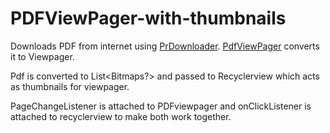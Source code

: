 # PDFViewPager-with-thumbnails

Downloads PDF from internet using [PrDownloader](https://github.com/MindorksOpenSource/PRDownloader).
[PdfViewPager](https://github.com/voghDev/PdfViewPager) converts it to Viewpager.

Pdf is converted to List<Bitmaps?> and passed to Recyclerview which acts as thumbnails for viewpager.

PageChangeListener is attached to PDFviewpager and onClickListener is attached to recyclerview to make both work together.

